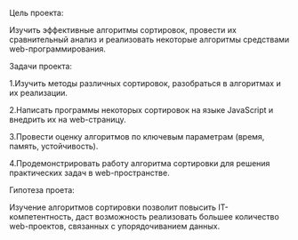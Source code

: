 Цель проекта:

Изучить эффективные алгоритмы сортировок, провести их сравнительный анализ и реализовать некоторые алгоритмы средствами web-программирования.

Задачи проекта:

1.Изучить методы различных сортировок, разобраться в алгоритмах  и их реализации.

2.Написать программы некоторых сортировок на языке JavaScript и внедрить их на web-страницу.

3.Провести оценку алгоритмов по ключевым параметрам (время, память, устойчивость).

4.Продемонстрировать работу алгоритма сортировки для решения практических задач в web-пространстве.

Гипотеза проета:

Изучение алгоритмов сортировки позволит повысить IT-компетентность, даст возможность реализовать большее количество web-проектов, связанных с упорядочиванием данных.
